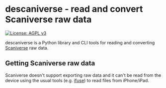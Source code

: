 # descaniverse - read and convert Scaniverse raw data

[![License: AGPL v3](https://img.shields.io/badge/License-AGPL_v3-blue.svg)](https://www.gnu.org/licenses/agpl-3.0) 

descaniverse is a Python library and CLI tools for reading and converting [Scaniverse](https://scaniverse.com/) raw data.

## Getting Scaniverse raw data

Scaniverse doesn't support exporting raw data and it can't be read from the device using the usual
tools (e.g. [ifuse](https://github.com/libimobiledevice/ifuse)) to read files from iPhone/iPad.


<!--
 ## Rant 🖕

I wasted quite a bit of time on this. Closed software and platforms are a major hinderance
for technological and societal progress. Apple is of course especially shitty in this (and many other aspects)
and I encourage everybody to boycott them when feasible. In general avoid closed source
software and closed down devices.

I regret getting an iPhone for the project I needed this hackery for and I regret using Scaniverse.
If you think you need the LiDAR data (you probably don't if you do something like NeRF or photogrammetry),
iPhone/iPad seems to be unfortunately the only option, but
even then you're better off with open source like [ScanKit](https://github.com/Kenneth-Schroeder/ScanKit)
or [RTAB-Map](http://introlab.github.io/rtabmap/). [Polycam](https://poly.cam/) is closed source (and nagware),
but at least it lets you access your data.

You are probably better off using Android and some ARCore/Tango recorder like [RTAB-Map](https://github.com/introlab/rtabmap/).
The LiDAR is mostly a gimmic anyway, with quite poor resolution and accuracy.
-->

